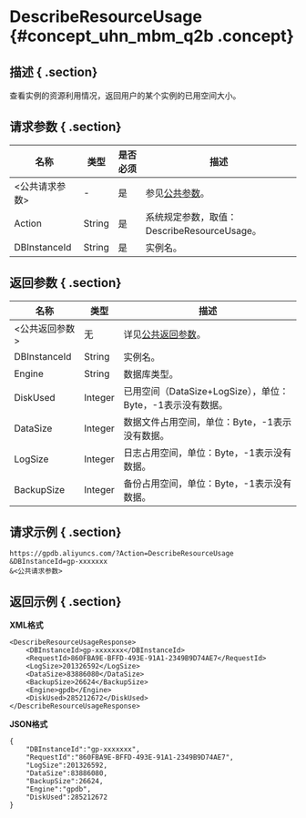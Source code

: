 # DescribeResourceUsage {#concept_uhn_mbm_q2b .concept}

## 描述 { .section}

查看实例的资源利用情况，返回用户的某个实例的已用空间大小。

## 请求参数 { .section}

|名称|类型|是否必须|描述|
|--|--|----|--|
|<公共请求参数\>|-|是|参见[公共参数](intl.zh-CN/API参考/公共参数.md#)。|
|Action|String|是|系统规定参数，取值：DescribeResourceUsage。|
|DBInstanceId|String|是|实例名。|

## 返回参数 { .section}

|名称|类型|描述|
|--|--|--|
|<公共返回参数\>|无|详见[公共返回参数](intl.zh-CN/API参考/公共参数.md#section_apd_1rv_3bb)。|
|DBInstanceId|String|实例名。|
|Engine|String|数据库类型。|
|DiskUsed|Integer|已用空间（DataSize+LogSize），单位：Byte，-1表示没有数据。|
|DataSize|Integer|数据文件占用空间，单位：Byte，-1表示没有数据。|
|LogSize|Integer|日志占用空间，单位：Byte，-1表示没有数据。|
|BackupSize|Integer|备份占用空间，单位：Byte，-1表示没有数据。|

## 请求示例 { .section}

```
https://gpdb.aliyuncs.com/?Action=DescribeResourceUsage
&DBInstanceId=gp-xxxxxxx
&<公共请求参数>

```

## 返回示例 { .section}

**XML格式**

```
<DescribeResourceUsageResponse>
	<DBInstanceId>gp-xxxxxxx</DBInstanceId>
	<RequestId>860FBA9E-BFFD-493E-91A1-2349B9D74AE7</RequestId>
	<LogSize>201326592</LogSize>
	<DataSize>83886080</DataSize>
	<BackupSize>26624</BackupSize>
	<Engine>gpdb</Engine>
	<DiskUsed>285212672</DiskUsed>
</DescribeResourceUsageResponse>
```

**JSON格式**

```
{
    "DBInstanceId":"gp-xxxxxxx",
    "RequestId":"860FBA9E-BFFD-493E-91A1-2349B9D74AE7",
    "LogSize":201326592,
    "DataSize":83886080,
    "BackupSize":26624,
    "Engine":"gpdb",
    "DiskUsed":285212672
}
```

